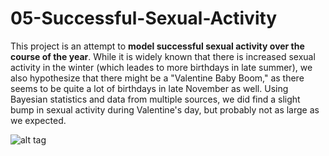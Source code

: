 # 05-Successful-Sexual-Activity

This project is an attempt to <b>model successful sexual activity over the course of the year</b>. While it is widely known that there is increased sexual activity in the winter (which leades to more birthdays in late summer), we also hypothesize that there might be a "Valentine Baby Boom," as there seems to be quite a lot of birthdays in late November as well. Using Bayesian statistics and data from multiple sources, we did find a slight bump in sexual activity during Valentine's day, but probably not as large as we expected.

![alt tag](https://github.com/haroldli93/05-Successful-Sexual-Activity/blob/master/Final_Results.png)

